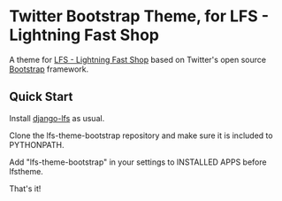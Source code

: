 Twitter Bootstrap Theme, for LFS - Lightning Fast Shop
==================================

A theme for [LFS - Lightning Fast Shop](http://www.getlfs.com) based on Twitter's open source [Bootstrap](http://twitter.github.com/bootstrap/) framework.


Quick Start
-----------

Install [django-lfs](https://github.com/diefenbach/django-lfs) as usual.

Clone the lfs-theme-bootstrap repository and make sure it is included to PYTHONPATH.

Add "lfs-theme-bootstrap" in your settings to INSTALLED APPS before lfstheme.

That's it!